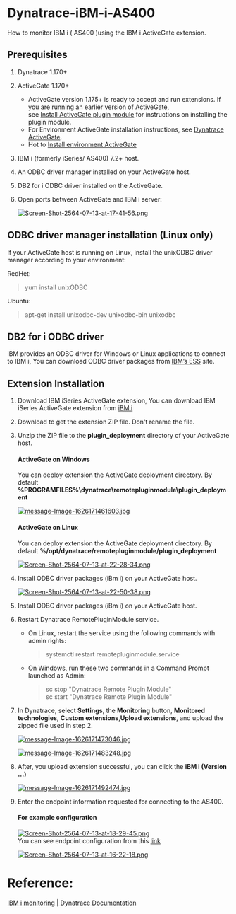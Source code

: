 # Dynatrace-iBM-i-AS400
How to monitor IBM i ( AS400 )using the IBM i ActiveGate extension.  
## Prerequisites  
1.  Dynatrace 1.170+ 
2.  ActiveGate 1.170+  
    - ActiveGate version 1.175+ is ready to accept and run extensions. If you are running an earlier version of ActiveGate,   
      see [Install ActiveGate plugin module](https://www.dynatrace.com/support/help/extend-dynatrace/extensions/development/install-activegate-plugin-module/) for instructions on installing the plugin module.  
    - For Environment ActiveGate installation instructions, see [Dynatrace ActiveGate](https://www.dynatrace.com/support/help/extend-dynatrace/extensions/development/install-activegate-plugin-module/).  
    - Hot to [Install environment ActiveGate](https://github.com/DynatraceAskMe/Install-Dynatrace-ActiveGate-On-Linux/blob/main/README.md)  
3.  IBM i (formerly iSeries/ AS400) 7.2+ host. 
4.  An ODBC driver manager installed on your ActiveGate host. 
5.  DB2 for i ODBC driver installed on the ActiveGate. 
6.  Open ports between ActiveGate and IBM i server:  

    [![Screen-Shot-2564-07-13-at-17-41-56.png](https://i.postimg.cc/2yXh5NFv/Screen-Shot-2564-07-13-at-17-41-56.png)](https://postimg.cc/Wqgh9Kyb)  
    
## ODBC driver manager installation (Linux only)
If your ActiveGate host is running on Linux, install the unixODBC driver manager according to your environment:  

RedHet:  
>yum install unixODBC 

Ubuntu:  
>apt-get install unixodbc-dev unixodbc-bin unixodbc  


## DB2 for i ODBC driver
iBM provides an ODBC driver for Windows or Linux  applications to connect to IBM i, You can download ODBC driver packages from [IBM’s ESS](https://www.ibm.com/support/pages/obtaining-ibm-i-access-client-solutions) site.  

## Extension Installation  
1.  Download IBM iSeries ActiveGate extension, You can download IBM iSeries ActiveGate extension from [iBM i](https://www.dynatrace.com/hub/?query=iBM)  
2.  Download to get the extension ZIP file. Don't rename the file.  
3.  Unzip the ZIP file to the **plugin_deployment** directory of your ActiveGate host.
    #### ActiveGate on Windows  
    You can deploy extension the ActiveGate deployment directory. By default **%PROGRAMFILES%\dynatrace\remotepluginmodule\plugin_deployment**  

    [![message-Image-1626171461603.jpg](https://i.postimg.cc/NGCwtGrM/message-Image-1626171461603.jpg)](https://postimg.cc/Z0NQFSHt)
    
    #### ActiveGate on Linux    
    You can deploy extension the ActiveGate deployment directory. By default **%/opt/dynatrace/remotepluginmodule/plugin_deployment**  
    
    [![Screen-Shot-2564-07-13-at-22-28-34.png](https://i.postimg.cc/bv4cM67Y/Screen-Shot-2564-07-13-at-22-28-34.png)](https://postimg.cc/qtc56GBW)
    
4.  Install ODBC driver packages (iBm i) on your ActiveGate host.  

    [![Screen-Shot-2564-07-13-at-22-50-38.png](https://i.postimg.cc/nz7NCg2s/Screen-Shot-2564-07-13-at-22-50-38.png)](https://postimg.cc/1nmvdWLP)  
    
5.  Install ODBC driver packages (iBm i) on your ActiveGate host.  
6.  Restart Dynatrace RemotePluginModule service.  
    
    - On Linux, restart the service using the following commands with admin rights:  
        >systemctl restart remotepluginmodule.service  
       
    - On Windows, run these two commands in a Command Prompt launched as Admin:  
        >sc stop "Dynatrace Remote Plugin Module"  
        >sc start "Dynatrace Remote Plugin Module"  


8.  In Dynatrace, select **Settings**, the **Monitoring** button, **Monitored technologies**, **Custom extensions**,**Upload extensions**, and upload the zipped file used in step 2.  

    [![message-Image-1626171473046.jpg](https://i.postimg.cc/pTxk3jBS/message-Image-1626171473046.jpg)](https://postimg.cc/3ySgvdVj)
    
    [![message-Image-1626171483248.jpg](https://i.postimg.cc/ydkhMTZv/message-Image-1626171483248.jpg)](https://postimg.cc/CBpfDkJq)
    
8.  After, you upload extension successful, you can click the **iBM i (Version ...)**  
    
    [![message-Image-1626171492474.jpg](https://i.postimg.cc/J7jKMPF2/message-Image-1626171492474.jpg)](https://postimg.cc/z3XTkS8C)

9. Enter the endpoint information requested for connecting to the AS400.  
  
    #### For example configuration
    
    [![Screen-Shot-2564-07-13-at-18-29-45.png](https://i.postimg.cc/13dYf4rC/Screen-Shot-2564-07-13-at-18-29-45.png)](https://postimg.cc/nXv1WF5B)  
    You can see endpoint configuration from this [link](https://www.dynatrace.com/support/help/shortlink/ibm-i#extension-installation) 
    
    [![Screen-Shot-2564-07-13-at-16-22-18.png](https://i.postimg.cc/qvK2xRdZ/Screen-Shot-2564-07-13-at-16-22-18.png)](https://postimg.cc/3kKyK3Ng)
    
    
# Reference:
[IBM i monitoring | Dynatrace Documentation](https://www.dynatrace.com/support/help/shortlink/ibm-i)
